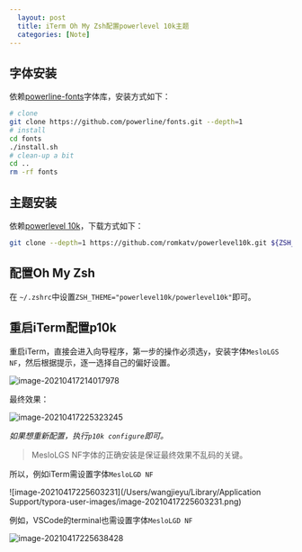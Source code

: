```yaml
---
  layout: post
  title: iTerm Oh My Zsh配置powerlevel 10k主题
  categories: [Note]
---
```


## 字体安装

依赖[powerline-fonts](https://github.com/powerline/fonts)字体库，安装方式如下：

```bash
# clone
git clone https://github.com/powerline/fonts.git --depth=1
# install
cd fonts
./install.sh
# clean-up a bit
cd ..
rm -rf fonts
```

## 主题安装

依赖[powerlevel 10k](https://github.com/romkatv/powerlevel10k)，下载方式如下：

```bash
git clone --depth=1 https://github.com/romkatv/powerlevel10k.git ${ZSH_CUSTOM:-$HOME/.oh-my-zsh/custom}/themes/powerlevel10k
```

## 配置Oh My Zsh

在 `~/.zshrc`中设置`ZSH_THEME="powerlevel10k/powerlevel10k"`即可。

## 重启iTerm配置p10k

重启iTerm，直接会进入向导程序，第一步的操作必须选`y`，安装字体`MesloLGS NF`，然后根据提示，逐一选择自己的偏好设置。

![image-20210417214017978](https://mds-1303228113.cos.ap-chongqing.myqcloud.com/imgs/20210417214018.png)

最终效果：

![image-20210417225323245](https://mds-1303228113.cos.ap-chongqing.myqcloud.com/imgs/20210417225323.png)

*如果想重新配置，执行`p10k configure`即可。*

> MesloLGS NF字体的正确安装是保证最终效果不乱码的关键。

所以，例如iTerm需设置字体`MesloLGD NF`

![image-20210417225603231](/Users/wangjieyu/Library/Application Support/typora-user-images/image-20210417225603231.png)

例如，VSCode的terminal也需设置字体`MesloLGD NF`

![image-20210417225638428](https://mds-1303228113.cos.ap-chongqing.myqcloud.com/imgs/20210417225638.png)